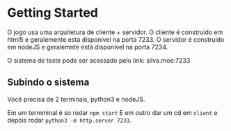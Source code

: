 # Getting Started

O jogo usa uma arquitetura de cliente + servidor.
O cliente é construido em html5 e geralemente está disponível na porta 7233.
O servidor é construido em nodeJS e geralemnte está disponível na porta 7234.

O sistema de teste pode ser acessado pelo link: silva.moe:7233

## Subindo o sistema

Você precisa de 2 terminais, python3 e nodeJS.

Em um termminal é so rodar `npm start`
E em outro dar um cd em `client` e depois rodar `python3 -m http.server 7233`.
